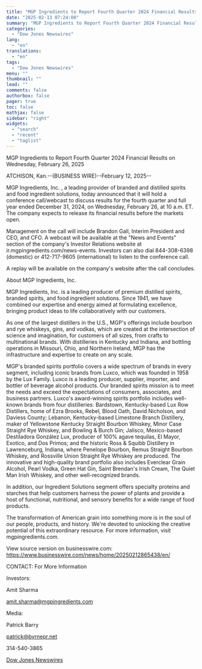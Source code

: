 ```yaml
---
title: "MGP Ingredients to Report Fourth Quarter 2024 Financial Results on Wednesday, February 26, 2025"
date: "2025-02-13 07:24:00"
summary: "MGP Ingredients to Report Fourth Quarter 2024 Financial Results on Wednesday, February 26, 2025ATCHISON, Kan.--(BUSINESS WIRE)--February 12, 2025--MGP Ingredients, Inc. , a leading provider of branded and distilled spirits and food ingredient solutions, today announced that it will hold a conference call/webcast to discuss results for the fourth quarter and..."
categories:
  - "Dow Jones Newswires"
lang:
  - "en"
translations:
  - "en"
tags:
  - "Dow Jones Newswires"
menu: ""
thumbnail: ""
lead: ""
comments: false
authorbox: false
pager: true
toc: false
mathjax: false
sidebar: "right"
widgets:
  - "search"
  - "recent"
  - "taglist"
---
```


MGP Ingredients to Report Fourth Quarter 2024 Financial Results on Wednesday, February 26, 2025

ATCHISON, Kan.--(BUSINESS WIRE)--February 12, 2025--

MGP Ingredients, Inc. , a leading provider of branded and distilled spirits and food ingredient solutions, today announced that it will hold a conference call/webcast to discuss results for the fourth quarter and full year ended December 31, 2024, on Wednesday, February 26, at 10 a.m. ET. The company expects to release its financial results before the markets open.

Management on the call will include Brandon Gall, Interim President and CEO, and CFO. A webcast will be available at the "News and Events" section of the company's Investor Relations website at ir.mgpingredients.com/news-events. Investors can also dial 844-308-6398 (domestic) or 412-717-9605 (international) to listen to the conference call.

A replay will be available on the company's website after the call concludes.

About MGP Ingredients, Inc.

MGP Ingredients, Inc. is a leading producer of premium distilled spirits, branded spirits, and food ingredient solutions. Since 1941, we have combined our expertise and energy aimed at formulating excellence, bringing product ideas to life collaboratively with our customers.

As one of the largest distillers in the U.S., MGP's offerings include bourbon and rye whiskeys, gins, and vodkas, which are created at the intersection of science and imagination, for customers of all sizes, from crafts to multinational brands. With distilleries in Kentucky and Indiana, and bottling operations in Missouri, Ohio, and Northern Ireland, MGP has the infrastructure and expertise to create on any scale.

MGP's branded spirits portfolio covers a wide spectrum of brands in every segment, including iconic brands from Luxco, which was founded in 1958 by the Lux Family. Luxco is a leading producer, supplier, importer, and bottler of beverage alcohol products. Our branded spirits mission is to meet the needs and exceed the expectations of consumers, associates, and business partners. Luxco's award-winning spirits portfolio includes well-known brands from four distilleries: Bardstown, Kentucky-based Lux Row Distillers, home of Ezra Brooks, Rebel, Blood Oath, David Nicholson, and Daviess County; Lebanon, Kentucky-based Limestone Branch Distillery, maker of Yellowstone Kentucky Straight Bourbon Whiskey, Minor Case Straight Rye Whiskey, and Bowling & Burch Gin; Jalisco, Mexico-based Destiladora González Lux, producer of 100% agave tequilas, El Mayor, Exotico, and Dos Primos; and the historic Ross & Squibb Distillery in Lawrenceburg, Indiana, where Penelope Bourbon, Remus Straight Bourbon Whiskey, and Rossville Union Straight Rye Whiskey are produced. The innovative and high-quality brand portfolio also includes Everclear Grain Alcohol, Pearl Vodka, Green Hat Gin, Saint Brendan's Irish Cream, The Quiet Man Irish Whiskey, and other well-recognized brands.

In addition, our Ingredient Solutions segment offers specialty proteins and starches that help customers harness the power of plants and provide a host of functional, nutritional, and sensory benefits for a wide range of food products.

The transformation of American grain into something more is in the soul of our people, products, and history. We're devoted to unlocking the creative potential of this extraordinary resource. For more information, visit mgpingredients.com.

View source version on businesswire.com: https://www.businesswire.com/news/home/20250212865438/en/

CONTACT: For More Information

Investors:

Amit Sharma

amit.sharma@mgpingredients.com

Media:

Patrick Barry

patrick@byrnepr.net

314-540-3865

[Dow Jones Newswires](https://www.tradingview.com/news/DJN_DN20250212016382:0/)
